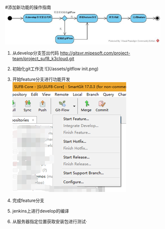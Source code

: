 #添加新功能的操作指南
![](/assets/开发新功能.jpg)

1. 从develop分支签出代码
http://gitsvr.mipesoft.com/project-team/project_suf8_k3cloud.git

2. 初始化git工作流
![](/assets/gitflow init.png)

3. 开始feature分支进行功能开发
![](/assets/smartgitnewFeature.png)

4. 完成feature分支

5. jenkins上进行develop的编译

6. 从服务器指定位置获取安装包进行测试·



